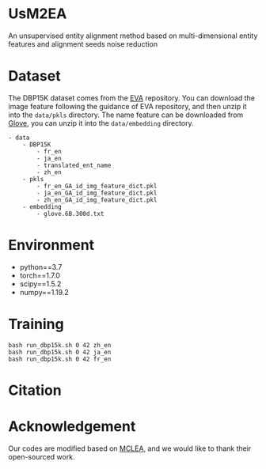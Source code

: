 # UsM2EA
An unsupervised entity alignment method based on multi-dimensional entity features and alignment seeds noise reduction

# Dataset
The DBP15K dataset comes from the [EVA](https://github.com/cambridgeltl/eva) repository. You can download the image feature following the guidance of EVA repository, and then unzip it into the `data/pkls` directory. The name feature can be downloaded from [Glove](https://nlp.stanford.edu/data/glove.6B.zip), you can unzip it into the `data/embedding` directory.

```
- data
    - DBP15K
        - fr_en
        - ja_en
        - translated_ent_name
        - zh_en
    - pkls
        - fr_en_GA_id_img_feature_dict.pkl
        - ja_en_GA_id_img_feature_dict.pkl
        - zh_en_GA_id_img_feature_dict.pkl
    - embedding
        - glove.6B.300d.txt
```

# Environment
* python==3.7
* torch==1.7.0
* scipy==1.5.2
* numpy==1.19.2

# Training
```
bash run_dbp15k.sh 0 42 zh_en
bash run_dbp15k.sh 0 42 ja_en
bash run_dbp15k.sh 0 42 fr_en
```

# Citation

# Acknowledgement
Our codes are modified based on [MCLEA](https://github.com/lzxlin/MCLEA), and we would like to thank their open-sourced work.
